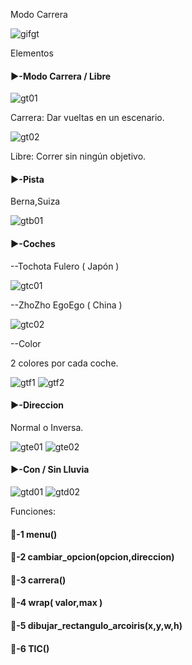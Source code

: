 Modo Carrera

![gifgt](./Imagenes/modocarrera.gif)

Elementos

#### ▶️-Modo Carrera / Libre

![gt01](./Imagenes/gt01.png)

Carrera: Dar vueltas en un escenario.

![gt02](./Imagenes/gt02.png)

Libre: Correr sin ningún objetivo.

#### ▶️-Pista

Berna,Suiza

![gtb01](./Imagenes/gtb01.png)

#### ▶️-Coches

--Tochota Fulero ( Japón )

![gtc01](./Imagenes/gtc01.png)

--ZhoZho EgoEgo ( China )

![gtc02](./Imagenes/gtc02.png)

--Color

2 colores por cada coche.

![gtf1](./Imagenes/gtf1.png)
![gtf2](./Imagenes/gtf2.png)

#### ▶️-Direccion

Normal o Inversa.

![gte01](./Imagenes/gte1.png)
![gte02](./Imagenes/gte2.png)

#### ▶️-Con / Sin Lluvia

![gtd01](./Imagenes/gtd1.png)
![gtd02](./Imagenes/gtd2.png)

Funciones:

#### 🔑-1  menu()



#### 🔑-2  cambiar_opcion(opcion,direccion)



#### 🔑-3  carrera()



#### 🔑-4  wrap( valor,max )



#### 🔑-5  dibujar_rectangulo_arcoiris(x,y,w,h)



#### 🔑-6  TIC()


